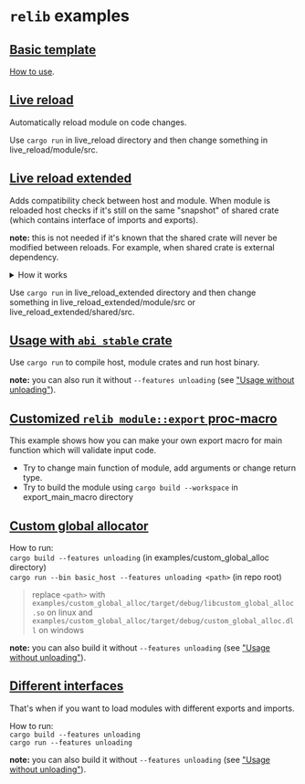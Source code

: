 # `relib` examples

## [Basic template](https://github.com/xxshady/relib-template)

[How to use](https://github.com/xxshady/relib-template/blob/main/README.md).

## [Live reload](./live_reload)

Automatically reload module on code changes.

Use `cargo run` in live_reload directory and then change something in live_reload/module/src.

## [Live reload extended](./live_reload_extended)

Adds compatibility check between host and module.
When module is reloaded host checks if it's still on the same "snapshot" of shared crate (which contains interface of imports and exports).

**note:** this is not needed if it's known that the shared crate will never be modified between reloads. For example, when shared crate is external dependency.

<details>
<summary>How it works</summary>

shared crate defines build id (which is just a timestamp of when the crate was built) and it's used to check if host and module are using the same "snapshot" of the shared crate.

</details>

Use `cargo run` in live_reload_extended directory and then change something in live_reload_extended/module/src or live_reload_extended/shared/src.

## [Usage with `abi_stable` crate](./abi_stable_usage)

Use `cargo run` to compile host, module crates and run host binary.

**note:** you can also run it without `--features unloading` (see ["Usage without unloading"](https://docs.rs/relib/latest/relib/docs/index.html#usage-without-unloading)).

## [Customized `relib_module::export` proc-macro](./export_main_macro)

This example shows how you can make your own export macro for main function which will validate input code.

- Try to change main function of module, add arguments or change return type.
- Try to build the module using `cargo build --workspace` in export_main_macro directory

## [Custom global allocator](./custom_global_alloc)

How to run:<br>
`cargo build --features unloading` (in examples/custom_global_alloc directory)<br>
`cargo run --bin basic_host --features unloading <path>` (in repo root)

> replace `<path>` with `examples/custom_global_alloc/target/debug/libcustom_global_alloc.so` on linux and `examples/custom_global_alloc/target/debug/custom_global_alloc.dll` on windows

**note:** you can also build it without `--features unloading` (see ["Usage without unloading"](https://docs.rs/relib/latest/relib/docs/index.html#usage-without-unloading)).

## [Different interfaces](./different_interfaces)

That's when if you want to load modules with different exports and imports.

How to run:<br>
`cargo build --features unloading`<br>
`cargo run --features unloading`

**note:** you can also build it without `--features unloading` (see ["Usage without unloading"](https://docs.rs/relib/latest/relib/docs/index.html#usage-without-unloading)).
